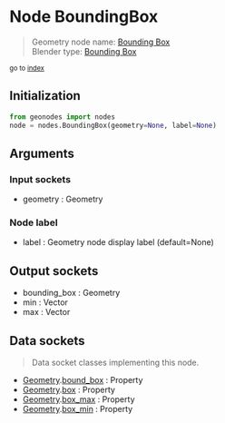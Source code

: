 
# Node BoundingBox

> Geometry node name: [Bounding Box](https://docs.blender.org/manual/en/latest/modeling/geometry_nodes/material/bounding_box.html)<br>
  Blender type: [Bounding Box](https://docs.blender.org/api/current/bpy.types.GeometryNodeBoundBox.html)
  
<sub>go to [index](/docs/index.md)</sub>

## Initialization

```python
from geonodes import nodes
node = nodes.BoundingBox(geometry=None, label=None)
```



## Arguments


### Input sockets

- geometry : Geometry

### Node label

- label : Geometry node display label (default=None)

## Output sockets

- bounding_box : Geometry
- min : Vector
- max : Vector

## Data sockets

> Data socket classes implementing this node.
  
  
- [Geometry](/docs/sockets/Geometry.md).[bound_box](/docs/sockets/Geometry.md#bound_box) : Property
- [Geometry](/docs/sockets/Geometry.md).[box](/docs/sockets/Geometry.md#box) : Property
- [Geometry](/docs/sockets/Geometry.md).[box_max](/docs/sockets/Geometry.md#box_max) : Property
- [Geometry](/docs/sockets/Geometry.md).[box_min](/docs/sockets/Geometry.md#box_min) : Property
  
